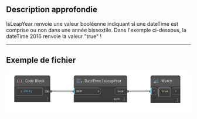 ## Description approfondie
IsLeapYear renvoie une valeur booléenne indiquant si une dateTime est comprise ou non dans une année bissextile. Dans l'exemple ci-dessous, la dateTime 2016 renvoie la valeur "true" !
___
## Exemple de fichier

![IsLeapYear](./DSCore.DateTime.IsLeapYear_img.jpg)

